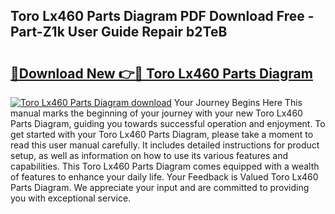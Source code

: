 ## Toro Lx460 Parts Diagram PDF Download Free - Part-Z1k User Guide Repair b2TeB

# <h2><a href="http://dfu6xa.blite.top/?on=Toro+Lx460+Parts+Diagram">🔗Download New 👉🔴 Toro Lx460 Parts Diagram</a></h2>

[![Toro Lx460 Parts Diagram download](https://i.imgur.com/lujVjoI.png)](http://dfu6xa.blite.top/?on=Toro+Lx460+Parts+Diagram)
Your Journey Begins Here This manual marks the beginning of your journey with your new Toro Lx460 Parts Diagram, guiding you towards successful operation and enjoyment. To get started with your Toro Lx460 Parts Diagram, please take a moment to read this user manual carefully. It includes detailed instructions for product setup, as well as information on how to use its various features and capabilities. This Toro Lx460 Parts Diagram comes equipped with a wealth of features to enhance your daily life. Your Feedback is Valued Toro Lx460 Parts Diagram. We appreciate your input and are committed to providing you with exceptional service.
